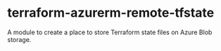 # terraform-azurerm-remote-tfstate
A module to create a place to store Terraform state files on Azure Blob storage. 
